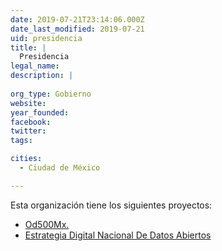 ```yaml
---
date: 2019-07-21T23:14:06.000Z
date_last_modified: 2019-07-21
uid: presidencia
title: |
  Presidencia
legal_name: 
description: |
  
org_type: Gobierno
website: 
year_founded: 
facebook: 
twitter: 
tags:

cities: 
  - Ciudad de México

---
```


Esta organización tiene los siguientes proyectos:

- [Od500Mx.](/proyectos/od500mx)
- [Estrategia Digital Nacional De Datos Abiertos](/proyectos/estrategia-digital-nacional-de-datos-abiertos)
